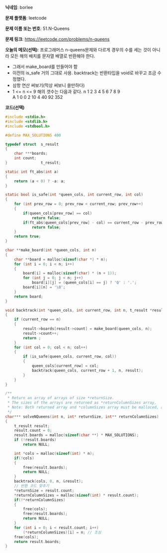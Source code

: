 **닉네임**: borlee

**문제 플랫폼**: leetcode

**문제 이름 또는 번호**: 51.N-Queens

**문제 링크**: https://leetcode.com/problems/n-queens

**오늘의 메모(선택)**: 
프로그래머스 n-queens문제와 다르게 경우의 수를 세는 것이 아니라
모든 해의 배치를 문자열 배열로 반환해야 한다.
- 그래서 make_board를 만들어야 함
- 이전의 is_safe 거의 그대로 사용. backtrack는 반환타입을 void로 바꾸고
 조금 수정했다.
- 삼항 연산 써보기(막상 써보니 쓸만하다)
- 1 <= n <= 9  해의 갯수는 다음과 같다.
n   1   2   3   4   5   6   7    8   9    
A   1	0	0	2	10	4	40	92	352

**코드(선택)**

```c
#include <stdio.h>
#include <stdlib.h>
#include <stdbool.h>

#define MAX_SOLUTIONS 400

typedef struct  s_result
{
    char ***boards;
    int count;
}               t_result;

static int ft_abs(int a)
{
    return (a < 0) ? -a: a;
}

static bool is_safe(int *queen_cols, int current_row, int col)
{
    for (int prev_row = 0; prev_row < current_row; prev_row++)
    {
        if(queen_cols[prev_row] == col)
            return false;
        if(ft_abs(queen_cols[prev_row] - col) == current_row - prev_row)
            return false;
    }
    return true;
}

char **make_board(int *queen_cols, int n)
{
    char **board = malloc(sizeof(char *) * n);
    for (int i = 0; i < n; i++)
    {
        board[i] = malloc(sizeof(char) * (n + 1));
        for (int j = 0; j < n; j++)
            board[i][j] = (queen_cols[i] == j) ? 'Q' : '.';
        board[i][n] = '\0';
    }
    return board;
}

void backtrack(int *queen_cols, int current_row, int n, t_result *result)
{
    if (current_row == n)
    {
        result->boards[result->count] = make_board(queen_cols, n);
        result->count++;
        return ;
    }
    for (int col = 0; col < n; col++)
    {
        if (is_safe(queen_cols, current_row, col))
        {
            queen_cols[current_row] = col;
            backtrack(queen_cols, current_row + 1, n, result);
        }
    }
}

/**
 * Return an array of arrays of size *returnSize.
 * The sizes of the arrays are returned as *returnColumnSizes array.
 * Note: Both returned array and *columnSizes array must be malloced, assume caller calls free().
 */
char*** solveNQueens(int n, int* returnSize, int** returnColumnSizes) 
{
    t_result result;
    result.count = 0;
    result.boards = malloc(sizeof(char **) * MAX_SOLUTIONS);
    if (!result.boards)
        return NULL;

    int *cols = malloc(sizeof(int) * n);
    if(!cols)
    {
        free(result.boards);
        return NULL;
    }
    backtrack(cols, 0, n, &result);
    // 반환 코드 맞추기
    *returnSize = result.count;
    *returnColumnSizes = malloc(sizeof(int) * result.count);
    if(!*returnColumnSizes)
    {
        free(cols);
        free(result.boards);
        return NULL;
    }
    for (int i = 0; i < result.count; i++)
        (*returnColumnSizes)[i] = n; // 조심
    free(cols);
    return result.boards;
}
```